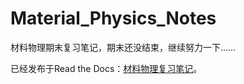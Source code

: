 # Material_Physics_Notes

材料物理期末复习笔记，期末还没结束，继续努力一下……

已经发布于Read the Docs：[材料物理复习笔记](http://material-physics-notes.readthedocs.io)。
